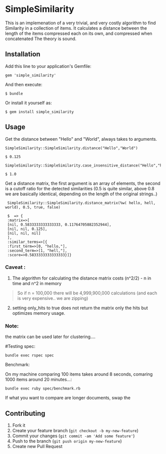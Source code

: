 # SimpleSimilarity

This is an implemenation of a very trivial, and very costly algorithm to find
Similarity in a collection of items. It calculates a  distance between the
length of the items compressed each on its own, and compressed when concatenated
The theory is sound.

## Installation

Add this line to your application's Gemfile:

    gem 'simple_similarity'

And then execute:

    $ bundle

Or install it yourself as:

    $ gem install simple_similarity

## Usage

Get the distance between "Hello" and "World", always takes to arguments.

    SimpleSimilarity::SimpleSimilarity.distance("Hello","World")

    $ 0.125

    SimpleSimilarity::SimpleSimilarity.case_insensitive_distance("Hello","hello")

    $ 1.0

Get a distance matrix, the first argument is an array of elements, the second
is a cutoff ratio for the detected similarities (0.5 is quite similar, above
0.8 we are  basically identical, depending on the length of the original strings..)

     SimpleSimilarity::SimpleSimilarity.distance_matrix(%w( hello, hell, world), 0.5, true, false)

     $  => {
     :matrix=>[
     [nil, 0.5833333333333333, 0.11764705882352944], 
     [nil, nil, 0.125], 
     [nil, nil, nil]
     ], 
     :similar_terms=>[{
     :first_term=>[0, "hello,"], 
     :second_term=>[1, "hell,"], 
     :score=>0.5833333333333333}]} 

### Caveat : 
1. The algorithm for calculating the distance matrix  costs (n^2/2) - n in time and n^2 in memory
> So if n = 100,000 
> there will be 4,999,900,000 calculations (and each is very expensive.. we are zipping)
2. setting only_hits to true does not return the matrix only the hits but optimizes memory usage.
### Note:
the matrix can be used later for clustering....     

#Testing
spec:
    
    bundle exec rspec spec         


Benchmark:

On my machine comparing 100 items takes around 8 seconds, comaring 1000 items around 20 minutes...: 
    
    bundle exec ruby spec/benchmark.rb

If what you want to compare are longer documents, swap the 

## Contributing

1. Fork it
2. Create your feature branch (`git checkout -b my-new-feature`)
3. Commit your changes (`git commit -am 'Add some feature'`)
4. Push to the branch (`git push origin my-new-feature`)
5. Create new Pull Request
